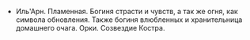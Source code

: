 - Иль'Арн. Пламенная. Богиня страсти и чувств, а так же огня, как символа обновления. Также богиня влюбленных и хранительница домашнего очага. Орки. Созвездие Костра.